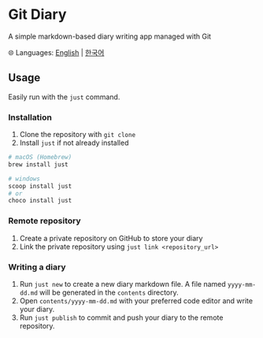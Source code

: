 # Git Diary

A simple markdown-based diary writing app managed with Git

🌐 Languages: [English](README.md) | [한국어](README.ko.md)

## Usage

Easily run with the `just` command.

### Installation

1.  Clone the repository with `git clone`
2.  Install `just` if not already installed

``` bash
# macOS (Homebrew)
brew install just

# windows
scoop install just
# or
choco install just
```

### Remote repository

1.  Create a private repository on GitHub to store your diary
2.  Link the private repository using `just link <repository_url>`

### Writing a diary

1.  Run `just new` to create a new diary markdown file. A file named
    `yyyy-mm-dd.md` will be generated in the `contents` directory.
2.  Open `contents/yyyy-mm-dd.md` with your preferred code editor and
    write your diary.
3.  Run `just publish` to commit and push your diary to the remote
    repository.

